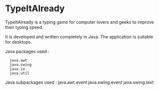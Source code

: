 # TypeItAlready

TypeItAlready is a typing game for computer lovers and geeks to improve their typing speed.

It is developed and written completely in Java. The application is suitable for desktops.

Java packages used :

      java.awt
      java.swing
      java.io
      java.util
      
 
Java subpackages used :
      java.awt.event
      java.swing.event
      java.swing.text
